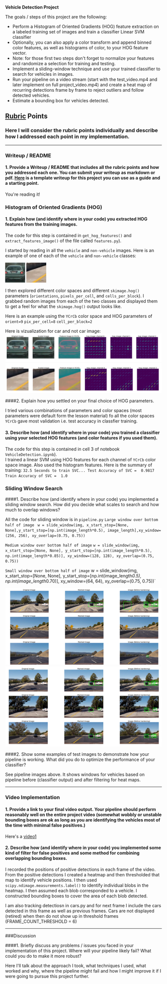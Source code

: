 **Vehicle Detection Project**

The goals / steps of this project are the following:

* Perform a Histogram of Oriented Gradients (HOG) feature extraction on a labeled training set of images and train a classifier Linear SVM classifier
* Optionally, you can also apply a color transform and append binned color features, as well as histograms of color, to your HOG feature vector. 
* Note: for those first two steps don't forget to normalize your features and randomize a selection for training and testing.
* Implement a sliding-window technique and use your trained classifier to search for vehicles in images.
* Run your pipeline on a video stream (start with the test_video.mp4 and later implement on full project_video.mp4) and create a heat map of recurring detections frame by frame to reject outliers and follow detected vehicles.
* Estimate a bounding box for vehicles detected.

[//]: # (Image References)
[image0]: ./output_images/example_car.png
[image1]: ./output_images/example_not_car.png
[image2]: ./output_images/car_example_hog.jpg
[image3]: ./output_images/not_car_example_hog.jpg

[image4]: ./output_images/sample_pipeline_output_testimages_1.jpg
[image5]: ./output_images/sample_pipeline_output_testimages_2.jpg

[video1]: ./project_video_marked.mp4

## [Rubric](https://review.udacity.com/#!/rubrics/513/view) Points
### Here I will consider the rubric points individually and describe how I addressed each point in my implementation.  

---
### Writeup / README

#### 1. Provide a Writeup / README that includes all the rubric points and how you addressed each one.  You can submit your writeup as markdown or pdf.  [Here](https://github.com/udacity/CarND-Vehicle-Detection/blob/master/writeup_template.md) is a template writeup for this project you can use as a guide and a starting point.  

You're reading it!

### Histogram of Oriented Gradients (HOG)

#### 1. Explain how (and identify where in your code) you extracted HOG features from the training images.

The code for this step is contained in `get_hog_features()` and `extract_features_image()` of the file called `features.py`).  

I started by reading in all the `vehicle` and `non-vehicle` images.  Here is an example of one of each of the `vehicle` and `non-vehicle` classes:

![test][image0] 
![test][image1]

I then explored different color spaces and different `skimage.hog()` parameters (`orientations`, `pixels_per_cell`, and `cells_per_block`).  I grabbed random images from each of the two classes and displayed them to get a feel for what the `skimage.hog()` output looks like.

Here is an example using the `YCrCb` color space and HOG parameters of 
`orient=9` 
`pix_per_cell=8`
`cell_per_block=2`

Here is vizualization for car and not car image:
![hog car][image2]
![hog not car][image3]

####2. Explain how you settled on your final choice of HOG parameters.

I tried various combinations of parameters and color spaces (most parameters were default form the lesson material)  fo all the color spaces `YCrCb` gave most validation i.e. test accuracy in classfier training.

#### 3. Describe how (and identify where in your code) you trained a classifier using your selected HOG features (and color features if you used them).

The code for this step is contained in cell 3 of notebook `VehicleDetection.ipynb`).  
I trained a linear SVM using HOG features for each channel of `YCrCb` color space image. Also used the histogram features.
Here is the summary of training:
`32.5 Seconds to train SVC...
Test Accuracy of SVC =  0.9817
Train Accuracy of SVC =  1.0`

### Sliding Window Search

####1. Describe how (and identify where in your code) you implemented a sliding window search.  How did you decide what scales to search and how much to overlap windows?

All the code for sliding window is in `pipeline.py`
`Large window over bottom half of image`
` w = slide_window(img, x_start_stop=[None, None],y_start_stop=[np.int(image_length*0.5), image_length],xy_window=(256, 256), xy_overlap=(0.75, 0.75))`

`Medium window over bottom half of image`
`w = slide_window(img, x_start_stop=[None, None], y_start_stop=[np.int(image_length*0.5), np.int(image_length*0.85)], xy_window=(128, 128), xy_overlap=(0.75, 0.75))`

`Small window over bottom half of image`
w = slide_window(img, x_start_stop=[None, None], y_start_stop=[np.int(image_length*0.5), np.int(image_length*0.70)], xy_window=(64, 64), xy_overlap=(0.75, 0.75))`

![pipeline][image4]
![pipeline][image5]

####2. Show some examples of test images to demonstrate how your pipeline is working.  What did you do to optimize the performance of your classifier?

See pipeline images above. It shows windows for vehicles based on pipeline before (classifier output) and after filtering for heat maps.

---

### Video Implementation

#### 1. Provide a link to your final video output.  Your pipeline should perform reasonably well on the entire project video (somewhat wobbly or unstable bounding boxes are ok as long as you are identifying the vehicles most of the time with minimal false positives.)
Here's a [video1](./project_video_marked.mp4)


#### 2. Describe how (and identify where in your code) you implemented some kind of filter for false positives and some method for combining overlapping bounding boxes.

I recorded the positions of positive detections in each frame of the video.  From the positive detections I created a heatmap and then thresholded that map to identify vehicle positions.  I then used `scipy.ndimage.measurements.label()` to identify individual blobs in the heatmap.  I then assumed each blob corresponded to a vehicle.  I constructed bounding boxes to cover the area of each blob detected.  

I am also tracking detectiosn in cars.py and for next frame I include the cars detected in this frame as well as previous frames.  Cars are not displayed (retired) when then do not show up in threshold frames (FRAME_COUNT_THRESHOLD = 6)

---

###Discussion

####1. Briefly discuss any problems / issues you faced in your implementation of this project.  Where will your pipeline likely fail?  What could you do to make it more robust?

Here I'll talk about the approach I took, what techniques I used, what worked and why, where the pipeline might fail and how I might improve it if I were going to pursue this project further.  

